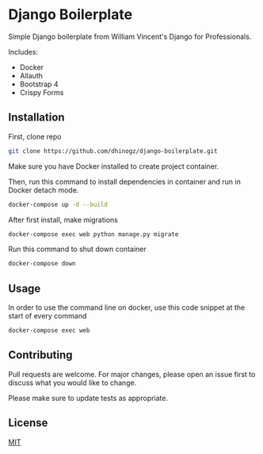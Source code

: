 # Django Boilerplate

Simple Django boilerplate from William Vincent's Django for Professionals. 

Includes:
- Docker
- Allauth
- Bootstrap 4
- Crispy Forms

## Installation


First, clone repo
```bash
git clone https://github.com/dhinogz/django-boilerplate.git
```
Make sure you have Docker installed to create project container.

Then, run this command to install dependencies in container and run in Docker detach mode. 
```bash
docker-compose up -d --build
```
After first install, make migrations
```bash
docker-compose exec web python manage.py migrate
```

Run this command to shut down container
```bash
docker-compose down
```




## Usage

In order to use the command line on docker, use this code snippet at the start of every command
```bash
docker-compose exec web
```

## Contributing
Pull requests are welcome. For major changes, please open an issue first to discuss what you would like to change.

Please make sure to update tests as appropriate.

## License
[MIT](https://choosealicense.com/licenses/mit/)